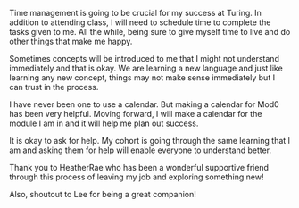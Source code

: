 Time management is going to be crucial for my success at Turing. In addition to attending class, I will need to schedule time to complete the tasks given to me. All the while, being sure to give myself time to live and do other things that make me happy.

Sometimes concepts will be introduced to me that I might not understand immediately and that is okay. We are learning a new language and just like learning any new concept, things may not make sense immediately but I can trust in the process.

I have never been one to use a calendar. But making a calendar for Mod0 has been very helpful. Moving forward, I will make a calendar for the module I am in and it will help me plan out success.

It is okay to ask for help. My cohort is going through the same learning that I am and asking them for help will enable everyone to understand better.

Thank you to HeatherRae who has been a wonderful supportive friend through this process of leaving my job and exploring something new!

Also, shoutout to Lee for being a great companion!

